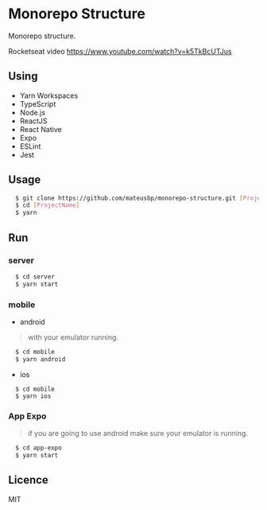 # Monorepo Structure

Monorepo structure.

Rocketseat video https://www.youtube.com/watch?v=k5TkBcUTJus

## Using
- Yarn Workspaces
- TypeScript
- Node.js
- ReactJS
- React Native
- Expo
- ESLint
- Jest

## Usage

```sh
  $ git clone https://github.com/mateusbp/monorepo-structure.git [ProjectName]
  $ cd [ProjectName]
  $ yarn
```

## Run

### server

```sh
  $ cd server
  $ yarn start
```

### mobile
- android
> with your emulator running.

```sh
  $ cd mobile 
  $ yarn android
```

- ios

```
  $ cd mobile 
  $ yarn ios
```

### App Expo

> if you are going to use android make sure your emulator is running.

```sh
  $ cd app-expo
  $ yarn start
```

## Licence
MIT